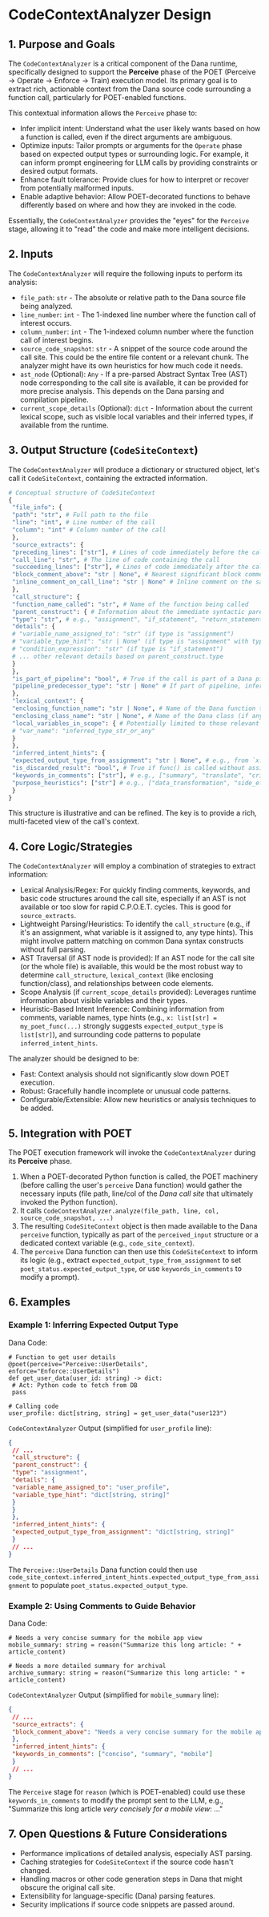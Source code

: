 # CodeContextAnalyzer Design

## 1. Purpose and Goals

The `CodeContextAnalyzer` is a critical component of the Dana runtime, specifically designed to support the **Perceive** phase of the POET (Perceive → Operate → Enforce → Train) execution model. Its primary goal is to extract rich, actionable context from the Dana source code surrounding a function call, particularly for POET-enabled functions.

This contextual information allows the `Perceive` phase to:

* Infer implicit intent: Understand what the user likely wants based on how a function is called, even if the direct arguments are ambiguous.
* Optimize inputs: Tailor prompts or arguments for the `Operate` phase based on expected output types or surrounding logic. For example, it can inform prompt engineering for LLM calls by providing constraints or desired output formats.
* Enhance fault tolerance: Provide clues for how to interpret or recover from potentially malformed inputs.
* Enable adaptive behavior: Allow POET-decorated functions to behave differently based on where and how they are invoked in the code.

Essentially, the `CodeContextAnalyzer` provides the "eyes" for the `Perceive` stage, allowing it to "read" the code and make more intelligent decisions.

## 2. Inputs

The `CodeContextAnalyzer` will require the following inputs to perform its analysis:

* `file_path`: `str` - The absolute or relative path to the Dana source file being analyzed.
* `line_number`: `int` - The 1-indexed line number where the function call of interest occurs.
* `column_number`: `int` - The 1-indexed column number where the function call of interest begins.
* `source_code_snapshot`: `str` - A snippet of the source code around the call site. This could be the entire file content or a relevant chunk. The analyzer might have its own heuristics for how much code it needs.
* `ast_node` (Optional): `Any` - If a pre-parsed Abstract Syntax Tree (AST) node corresponding to the call site is available, it can be provided for more precise analysis. This depends on the Dana parsing and compilation pipeline.
* `current_scope_details` (Optional): `dict` - Information about the current lexical scope, such as visible local variables and their inferred types, if available from the runtime.

## 3. Output Structure (`CodeSiteContext`)

The `CodeContextAnalyzer` will produce a dictionary or structured object, let's call it `CodeSiteContext`, containing the extracted information.

```python
# Conceptual structure of CodeSiteContext
{
 "file_info": {
 "path": "str", # Full path to the file
 "line": "int", # Line number of the call
 "column": "int" # Column number of the call
 },
 "source_extracts": {
 "preceding_lines": ["str"], # Lines of code immediately before the call
 "call_line": "str", # The line of code containing the call
 "succeeding_lines": ["str"], # Lines of code immediately after the call
 "block_comment_above": "str | None", # Nearest significant block comment preceding the call
 "inline_comment_on_call_line": "str | None" # Inline comment on the same line as the call
 },
 "call_structure": {
 "function_name_called": "str", # Name of the function being called
 "parent_construct": { # Information about the immediate syntactic parent
 "type": "str", # e.g., "assignment", "if_statement", "return_statement", "expression_statement"
 "details": {
 # "variable_name_assigned_to": "str" (if type is "assignment")
 # "variable_type_hint": "str | None" (if type is "assignment" with type hint)
 # "condition_expression": "str" (if type is "if_statement")
 # ... other relevant details based on parent_construct.type
 }
 },
 "is_part_of_pipeline": "bool", # True if the call is part of a Dana pipeline (e.g., input | func_call)
 "pipeline_predecessor_type": "str | None" # If part of pipeline, inferred type of data being piped in
 },
 "lexical_context": {
 "enclosing_function_name": "str | None", # Name of the Dana function that contains this call
 "enclosing_class_name": "str | None", # Name of the Dana class (if any)
 "local_variables_in_scope": { # Potentially limited to those relevant or recently used
 # "var_name": "inferred_type_str_or_any"
 }
 },
 "inferred_intent_hints": {
 "expected_output_type_from_assignment": "str | None", # e.g., from `x: MyType = func()`
 "is_discarded_result": "bool", # True if func() is called without assignment and not as part of another expression's args
 "keywords_in_comments": ["str"], # e.g., ["summary", "translate", "critical"]
 "purpose_heuristics": ["str"] # e.g., ["data_transformation", "side_effect_call", "validation_check"]
 }
}
```

This structure is illustrative and can be refined. The key is to provide a rich, multi-faceted view of the call's context.

## 4. Core Logic/Strategies

The `CodeContextAnalyzer` will employ a combination of strategies to extract information:

* Lexical Analysis/Regex: For quickly finding comments, keywords, and basic code structures around the call site, especially if an AST is not available or too slow for rapid C.P.O.E.T. cycles. This is good for `source_extracts`.
* Lightweight Parsing/Heuristics: To identify the `call_structure` (e.g., if it's an assignment, what variable is it assigned to, any type hints). This might involve pattern matching on common Dana syntax constructs without full parsing.
* AST Traversal (if AST node is provided): If an AST node for the call site (or the whole file) is available, this would be the most robust way to determine `call_structure`, `lexical_context` (like enclosing function/class), and relationships between code elements.
* Scope Analysis (if `current_scope_details` provided): Leverages runtime information about visible variables and their types.
* Heuristic-Based Intent Inference: Combining information from comments, variable names, type hints (e.g., `x: list[str] = my_poet_func(...)` strongly suggests `expected_output_type` is `list[str]`), and surrounding code patterns to populate `inferred_intent_hints`.

The analyzer should be designed to be:
* Fast: Context analysis should not significantly slow down POET execution.
* Robust: Gracefully handle incomplete or unusual code patterns.
* Configurable/Extensible: Allow new heuristics or analysis techniques to be added.

## 5. Integration with POET

The POET execution framework will invoke the `CodeContextAnalyzer` during its **Perceive** phase.

1. When a POET-decorated Python function is called, the POET machinery (before calling the user's `perceive` Dana function) would gather the necessary inputs (file path, line/col of the *Dana call site* that ultimately invoked the Python function).
2. It calls `CodeContextAnalyzer.analyze(file_path, line, col, source_code_snapshot, ...)`
3. The resulting `CodeSiteContext` object is then made available to the Dana `perceive` function, typically as part of the `perceived_input` structure or a dedicated context variable (e.g., `code_site_context`).
4. The `perceive` Dana function can then use this `CodeSiteContext` to inform its logic (e.g., extract `expected_output_type_from_assignment` to set `poet_status.expected_output_type`, or use `keywords_in_comments` to modify a prompt).

## 6. Examples

### Example 1: Inferring Expected Output Type

Dana Code:
```dana
# Function to get user details
@poet(perceive="Perceive::UserDetails", enforce="Enforce::UserDetails")
def get_user_data(user_id: string) -> dict:
 # Act: Python code to fetch from DB
 pass

# Calling code
user_profile: dict[string, string] = get_user_data("user123")
```

`CodeContextAnalyzer` Output (simplified for `user_profile` line):
```json
{
 // ...
 "call_structure": {
 "parent_construct": {
 "type": "assignment",
 "details": {
 "variable_name_assigned_to": "user_profile",
 "variable_type_hint": "dict[string, string]"
 }
 }
 },
 "inferred_intent_hints": {
 "expected_output_type_from_assignment": "dict[string, string]"
 }
 // ...
}
```
The `Perceive::UserDetails` Dana function could then use `code_site_context.inferred_intent_hints.expected_output_type_from_assignment` to populate `poet_status.expected_output_type`.

### Example 2: Using Comments to Guide Behavior

Dana Code:
```dana
# Needs a very concise summary for the mobile app view
mobile_summary: string = reason("Summarize this long article: " + article_content)

# Needs a more detailed summary for archival
archive_summary: string = reason("Summarize this long article: " + article_content)
```

`CodeContextAnalyzer` Output (simplified for `mobile_summary` line):
```json
{
 // ...
 "source_extracts": {
 "block_comment_above": "Needs a very concise summary for the mobile app view"
 },
 "inferred_intent_hints": {
 "keywords_in_comments": ["concise", "summary", "mobile"]
 }
 // ...
}
```
The `Perceive` stage for `reason` (which is POET-enabled) could use these `keywords_in_comments` to modify the prompt sent to the LLM, e.g., "Summarize this long article *very concisely for a mobile view*: ..."

## 7. Open Questions & Future Considerations

* Performance implications of detailed analysis, especially AST parsing.
* Caching strategies for `CodeSiteContext` if the source code hasn't changed.
* Handling macros or other code generation steps in Dana that might obscure the original call site.
* Extensibility for language-specific (Dana) parsing features.
* Security implications if source code snippets are passed around.
